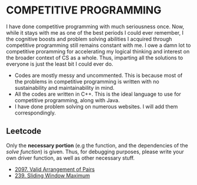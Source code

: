 # COMPETITIVE PROGRAMMING

I have done competitive programming with much seriousness once. Now, while it stays with me as
one of the best periods I could ever remember, I the cognitive boosts and problem solving abilities
I acquired through competitive programming still remains constant with me. I owe a damn lot to 
competitive proramming for accelerating my logical thinking and interest on the broader context
of CS as a whole. Thus, imparting all the solutions to everyone is just the least bit I could ever do.

* Codes are mostly messy and uncommented. This is because most of the problems in 
competitive programming is written with no sustainability and maintainability in mind. 
* All the codes are written in C++. This is the ideal language to use for competitive programming,
along with Java. 
* I have done problem solving on numerous websites. I will add them correspondingly. 

## Leetcode 

Only the **necessary portion** (e.g the function, and the dependencies of the *solve function*)
is given. Thus, for debugging purposes, please write your own driver function, as well as 
other necessary stuff.

* [2097. Valid Arrangement of Pairs](https://github.com/NAHDI51/competitive-programming/blob/master/leetcode/2097.-Valid-Arrangement-of-Pairs.cpp)
* [239. Sliding Window Maximum](https://github.com/NAHDI51/competitive-programming/blob/master/leetcode/239.-Sliding-Window-Maximum.cpp)